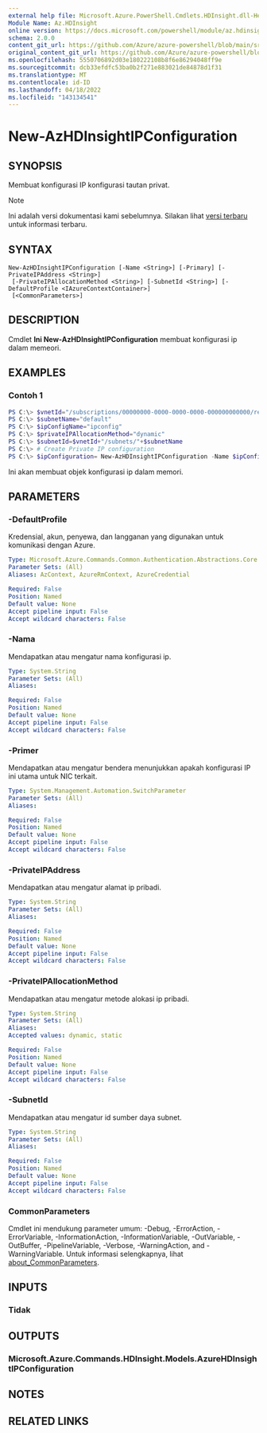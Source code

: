 ```yaml
---
external help file: Microsoft.Azure.PowerShell.Cmdlets.HDInsight.dll-Help.xml
Module Name: Az.HDInsight
online version: https://docs.microsoft.com/powershell/module/az.hdinsight/new-azhdinsightipconfiguration
schema: 2.0.0
content_git_url: https://github.com/Azure/azure-powershell/blob/main/src/HDInsight/HDInsight/help/New-AzHDInsightIPConfiguration.md
original_content_git_url: https://github.com/Azure/azure-powershell/blob/main/src/HDInsight/HDInsight/help/New-AzHDInsightIPConfiguration.md
ms.openlocfilehash: 5550706892d03e180222108b8f6e86294048ff9e
ms.sourcegitcommit: dcb33efdfc53ba0b2f271e883021de84878d1f31
ms.translationtype: MT
ms.contentlocale: id-ID
ms.lasthandoff: 04/18/2022
ms.locfileid: "143134541"
---
```

# New-AzHDInsightIPConfiguration

## SYNOPSIS
Membuat konfigurasi IP konfigurasi tautan privat.

> [!NOTE]
>Ini adalah versi dokumentasi kami sebelumnya. Silakan lihat [versi terbaru](/powershell/module/az.hdinsight/new-azhdinsightipconfiguration) untuk informasi terbaru.

## SYNTAX

```
New-AzHDInsightIPConfiguration [-Name <String>] [-Primary] [-PrivateIPAddress <String>]
 [-PrivateIPAllocationMethod <String>] [-SubnetId <String>] [-DefaultProfile <IAzureContextContainer>]
 [<CommonParameters>]
```

## DESCRIPTION
Cmdlet **Ini New-AzHDInsightIPConfiguration** membuat konfigurasi ip dalam memeori.

## EXAMPLES

### Contoh 1
```powershell
PS C:\> $vnetId="/subscriptions/00000000-0000-0000-0000-000000000000/resourceGroups/testrg/providers/Microsoft.Network/virtualNetworks/testvnet"
PS C:\> $subnetName="default"
PS C:\> $ipConfigName="ipconfig"
PS C:\> $privateIPAllocationMethod="dynamic"
PS C:\> $subnetId=$vnetId+"/subnets/"+$subnetName
PS C:\> # Create Private IP configuration
PS C:\> $ipConfiguration= New-AzHDInsightIPConfiguration -Name $ipConfigName PrivateIPAllocationMethod $privateIPAllocationMethod -SubnetId $subnetId -Primary
```

Ini akan membuat objek konfigurasi ip dalam memori.

## PARAMETERS

### -DefaultProfile
Kredensial, akun, penyewa, dan langganan yang digunakan untuk komunikasi dengan Azure.

```yaml
Type: Microsoft.Azure.Commands.Common.Authentication.Abstractions.Core.IAzureContextContainer
Parameter Sets: (All)
Aliases: AzContext, AzureRmContext, AzureCredential

Required: False
Position: Named
Default value: None
Accept pipeline input: False
Accept wildcard characters: False
```

### -Nama
Mendapatkan atau mengatur nama konfigurasi ip.

```yaml
Type: System.String
Parameter Sets: (All)
Aliases:

Required: False
Position: Named
Default value: None
Accept pipeline input: False
Accept wildcard characters: False
```

### -Primer
Mendapatkan atau mengatur bendera menunjukkan apakah konfigurasi IP ini utama untuk NIC terkait.

```yaml
Type: System.Management.Automation.SwitchParameter
Parameter Sets: (All)
Aliases:

Required: False
Position: Named
Default value: None
Accept pipeline input: False
Accept wildcard characters: False
```

### -PrivateIPAddress
Mendapatkan atau mengatur alamat ip pribadi.

```yaml
Type: System.String
Parameter Sets: (All)
Aliases:

Required: False
Position: Named
Default value: None
Accept pipeline input: False
Accept wildcard characters: False
```

### -PrivateIPAllocationMethod
Mendapatkan atau mengatur metode alokasi ip pribadi.

```yaml
Type: System.String
Parameter Sets: (All)
Aliases:
Accepted values: dynamic, static

Required: False
Position: Named
Default value: None
Accept pipeline input: False
Accept wildcard characters: False
```

### -SubnetId
Mendapatkan atau mengatur id sumber daya subnet.

```yaml
Type: System.String
Parameter Sets: (All)
Aliases:

Required: False
Position: Named
Default value: None
Accept pipeline input: False
Accept wildcard characters: False
```

### CommonParameters
Cmdlet ini mendukung parameter umum: -Debug, -ErrorAction, -ErrorVariable, -InformationAction, -InformationVariable, -OutVariable, -OutBuffer, -PipelineVariable, -Verbose, -WarningAction, and -WarningVariable. Untuk informasi selengkapnya, lihat [about_CommonParameters](http://go.microsoft.com/fwlink/?LinkID=113216).

## INPUTS

### Tidak

## OUTPUTS

### Microsoft.Azure.Commands.HDInsight.Models.AzureHDInsightIPConfiguration

## NOTES

## RELATED LINKS
